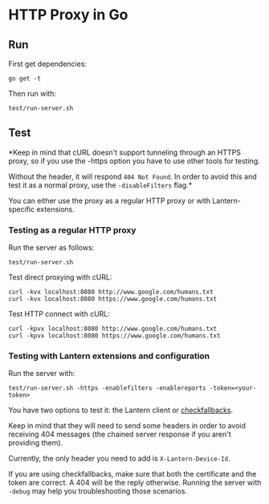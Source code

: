 # HTTP Proxy in Go

## Run

First get dependencies:
```
go get -t
```
Then run with:

```
test/run-server.sh
```

## Test

*Keep in mind that cURL doesn't support tunneling through an HTTPS proxy, so if you use the -https option you have to use other tools for testing.

Without the header, it will respond `404 Not Found`. In order to avoid this and test it as a normal proxy, use the `-disableFilters` flag.*

You can either use the proxy as a regular HTTP proxy or with Lantern-specific extensions.

### Testing as a regular HTTP proxy

Run the server as follows:

```
test/run-server.sh
```

Test direct proxying with cURL:

```
curl -kvx localhost:8080 http://www.google.com/humans.txt
curl -kvx localhost:8080 https://www.google.com/humans.txt
```

Test HTTP connect with cURL:

```
curl -kpvx localhost:8080 http://www.google.com/humans.txt
curl -kpvx localhost:8080 https://www.google.com/humans.txt
```

### Testing with Lantern extensions and configuration

Run the server with:

```
test/run-server.sh -https -enablefilters -enablereports -token=<your-token>
```

You have two options to test it: the Lantern client or [checkfallbacks](https://github.com/getlantern/lantern/tree/valencia/src/github.com/getlantern/checkfallbacks).

Keep in mind that they will need to send some headers in order to avoid receiving 404 messages (the chained server response if you aren't providing them).

Currently, the only header you need to add is `X-Lantern-Device-Id`.

If you are using checkfallbacks, make sure that both the certificate and the token are correct.  A 404 will be the reply otherwise.  Running the server with `-debug` may help you troubleshooting those scenarios.

